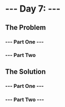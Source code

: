 # --- Day 7: ---

## The Problem

### --- Part One ---

### --- Part Two

## The Solution

### --- Part One ---

### --- Part Two ---
